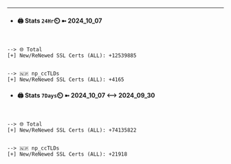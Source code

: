 

---
- #### 🖨️ **Stats** `24Hr`⏲️ ➼ 2024_10_07
```console


--> 🌐 Total
[+] New/ReNewed SSL Certs (ALL): +12539885


--> 🇳🇵 np_ccTLDs
[+] New/ReNewed SSL Certs (ALL): +4165

```

- #### 🖨️ **Stats** `7Days`⏲️ ➼ 2024_10_07 <--> 2024_09_30
```console


--> 🌐 Total
[+] New/ReNewed SSL Certs (ALL): +74135822


--> 🇳🇵 np_ccTLDs
[+] New/ReNewed SSL Certs (ALL): +21918

```


